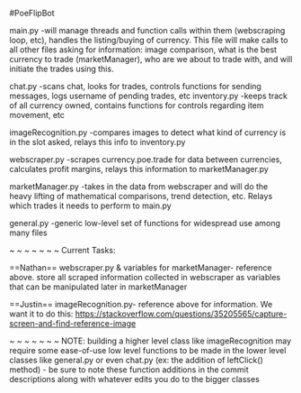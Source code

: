 #PoeFlipBot

main.py
-will manage threads and function calls within them (webscraping loop, etc), handles the listing/buying of currency. This file will make calls to all other files asking for information: image comparison, what is the best currency to trade (marketManager), who are we about to trade with, and will initiate the trades using this.

chat.py
-scans chat, looks for trades, controls functions for sending messages, logs username of pending trades, etc
inventory.py
-keeps track of all currency owned, contains functions for controls regarding item movement, etc

imageRecognition.py
-compares images to detect what kind of currency is in the slot asked, relays this info to inventory.py

webscraper.py
-scrapes currency.poe.trade for data between currencies, calculates profit margins, relays this information to marketManager.py

marketManager.py
-takes in the data from webscraper and will do the heavy lifting of mathematical comparisons, trend detection, etc. Relays which trades it needs to perform to main.py

general.py
-generic low-level set of functions for widespread use among many files

~ ~ ~ ~ ~ ~ ~
Current Tasks:


==Nathan==
webscraper.py & variables for marketManager- reference above. store all scraped information collected in webscraper as variables that can be manipulated later in marketManager

==Justin==
imageRecognition.py- reference above for information. We want it to do this: https://stackoverflow.com/questions/35205565/capture-screen-and-find-reference-image

~ ~ ~ ~ ~ ~ ~
NOTE:
building a higher level class like imageRecognition may require some ease-of-use low level functions to be made in the lower level classes like general.py or even chat.py (ex: the addition of leftClick() method) - be sure to note these function additions in the commit descriptions along with whatever edits you do to the bigger classes
